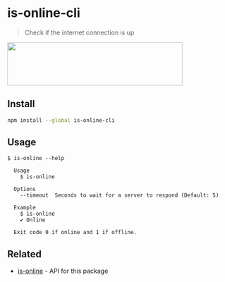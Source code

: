 # is-online-cli

> Check if the internet connection is up

<img src="screenshot.png" width="397" height="98">

## Install

```sh
npm install --global is-online-cli
```

## Usage

```
$ is-online --help

  Usage
    $ is-online

  Options
    --timeout  Seconds to wait for a server to respond (Default: 5)

  Example
    $ is-online
    ✔ Online

  Exit code 0 if online and 1 if offline.
```

## Related

- [is-online](https://github.com/sindresorhus/is-online) - API for this package

